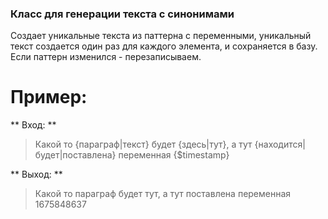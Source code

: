 ### Класс для генерации текста с синонимами 

Создает уникальные текста из паттерна с переменными, уникальный текст создается один раз для каждого элемента, и сохраняется в базу. Если паттерн изменился - перезаписываем.


# Пример:

** Вход: **
> Какой то {параграф|текст} будет {здесь|тут}, а тут {находится|будет|поставлена} переменная {$timestamp}

** Выход: **
> Какой то параграф будет тут, а тут поставлена переменная 1675848637